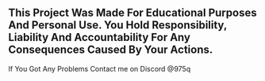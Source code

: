 This Project Was Made For Educational Purposes And Personal Use. You Hold Responsibility, Liability And Accountability For Any Consequences Caused By Your Actions.
-
If You Got Any Problems Contact me on Discord @975q 
